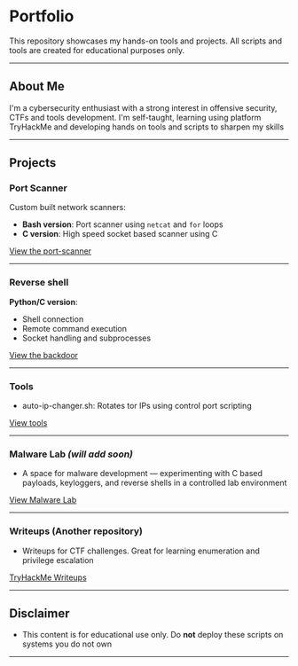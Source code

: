 # Portfolio

This repository showcases my hands-on tools and projects. All scripts and tools are created for educational purposes only.

---

## About Me

I'm a cybersecurity enthusiast with a strong interest in offensive security, CTFs and tools development. I'm self-taught, learning using platform TryHackMe and developing hands on tools and scripts to sharpen my skills

---

## Projects

### Port Scanner
Custom built network scanners:
- **Bash version**: Port scanner using `netcat` and `for` loops  
- **C version**: High speed socket based scanner using C

 [View the port-scanner](./port-scanner)

---

### Reverse shell
**Python/C version**:
- Shell connection  
- Remote command execution  
- Socket handling and subprocesses

 [View the backdoor](./backdoor)

---

### Tools

- auto-ip-changer.sh: Rotates tor IPs using control port scripting

 [View tools](./tools)

---

### Malware Lab *(will add soon)*

- A space for malware development — experimenting with C based payloads, keyloggers, and reverse shells in a controlled lab environment

 [View Malware Lab](./malware-lab)

---
### Writeups (Another repository)

- Writeups for CTF challenges. Great for learning enumeration and privilege escalation

 [TryHackMe Writeups](https://github.com/xorandd/TryHackMe-Write-Ups)

---

## Disclaimer

- This content is for educational use only. Do **not** deploy these scripts on systems you do not own

---
